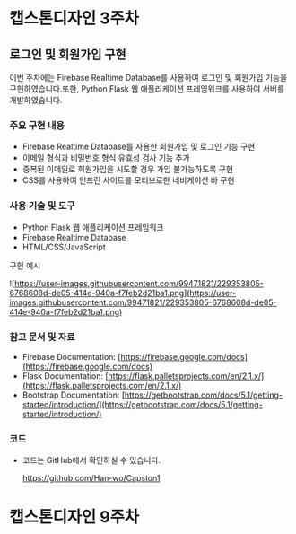 # 캡스톤디자인 3주차

## 로그인 및 회원가입 구현

이번 주차에는 Firebase Realtime Database를 사용하여 로그인 및 회원가입 기능을 구현하였습니다.또한, Python Flask 웹 애플리케이션 프레임워크를 사용하여 서버를 개발하였습니다.

### 주요 구현 내용

- Firebase Realtime Database를 사용한 회원가입 및 로그인 기능 구현
- 이메일 형식과 비밀번호 형식 유효성 검사 기능 추가
- 중복된 이메일로 회원가입을 시도할 경우 가입 불가능하도록 구현
- CSS를 사용하여 인프런 사이트를 모티브로한 네비게이션 바 구현

### 사용 기술 및 도구

- Python Flask 웹 애플리케이션 프레임워크
- Firebase Realtime Database
- HTML/CSS/JavaScript

구현 예시 

![https://user-images.githubusercontent.com/99471821/229353805-6768608d-de05-414e-940a-f7feb2d21ba1.png](https://user-images.githubusercontent.com/99471821/229353805-6768608d-de05-414e-940a-f7feb2d21ba1.png)

### 참고 문서 및 자료

- Firebase Documentation: [https://firebase.google.com/docs](https://firebase.google.com/docs)
- Flask Documentation: [https://flask.palletsprojects.com/en/2.1.x/](https://flask.palletsprojects.com/en/2.1.x/)
- Bootstrap Documentation: [https://getbootstrap.com/docs/5.1/getting-started/introduction/](https://getbootstrap.com/docs/5.1/getting-started/introduction/)

### 코드

- 코드는 GitHub에서 확인하실 수 있습니다.
    
    https://github.com/Han-wo/Capston1
    
 # 캡스톤디자인 9주차
